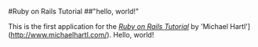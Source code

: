 #Ruby on Rails Tutorial
##"hello, world!"

This is the first application for the [*Ruby on Rails Tutorial*](http://www.railstutorial.org/) by 'Michael Hartl'](http://www.michaelhartl.com/). Hello, world!

